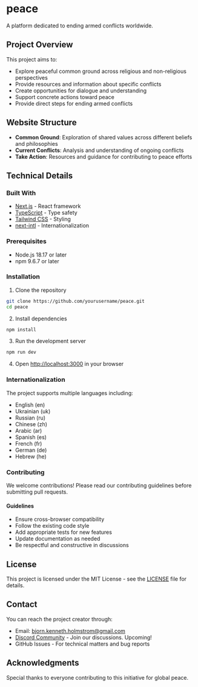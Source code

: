# peace

A platform dedicated to ending armed conflicts worldwide.

## Project Overview

This project aims to:
- Explore peaceful common ground across religious and non-religious perspectives
- Provide resources and information about specific conflicts
- Create opportunities for dialogue and understanding
- Support concrete actions toward peace
- Provide direct steps for ending armed conflicts

## Website Structure

- **Common Ground**: Exploration of shared values across different beliefs and philosophies
- **Current Conflicts**: Analysis and understanding of ongoing conflicts
- **Take Action**: Resources and guidance for contributing to peace efforts

## Technical Details

### Built With
- [Next.js](https://nextjs.org/) - React framework
- [TypeScript](https://www.typescriptlang.org/) - Type safety
- [Tailwind CSS](https://tailwindcss.com/) - Styling
- [next-intl](https://next-intl-docs.vercel.app/) - Internationalization

### Prerequisites
- Node.js 18.17 or later
- npm 9.6.7 or later

### Installation

1. Clone the repository
```bash
git clone https://github.com/yourusername/peace.git
cd peace
```

2. Install dependencies
```bash
npm install
```

3. Run the development server
```bash
npm run dev
```

4. Open [http://localhost:3000](http://localhost:3000) in your browser

### Internationalization

The project supports multiple languages including:
- English (en)
- Ukrainian (uk)
- Russian (ru)
- Chinese (zh)
- Arabic (ar)
- Spanish (es)
- French (fr)
- German (de)
- Hebrew (he)

### Contributing

We welcome contributions! Please read our contributing guidelines before submitting pull requests.

#### Guidelines
- Ensure cross-browser compatibility
- Follow the existing code style
- Add appropriate tests for new features
- Update documentation as needed
- Be respectful and constructive in discussions

## License

This project is licensed under the MIT License - see the [LICENSE](LICENSE) file for details.

## Contact

You can reach the project creator through:
- Email: bjorn.kenneth.holmstrom@gmail.com
- [Discord Community](#) - Join our discussions. Upcoming!
- GitHub Issues - For technical matters and bug reports

## Acknowledgments

Special thanks to everyone contributing to this initiative for global peace.

